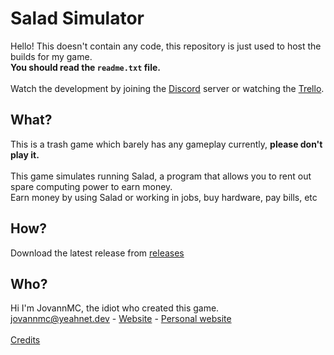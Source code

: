 # Salad Simulator
Hello! This doesn't contain any code, this repository is just used to host the builds for my game.<br/>
**You should read the `readme.txt` file.**<br/>
<br/>
Watch the development by joining the [Discord](https://l.femboyfurry.net/ss/discord) server or watching the [Trello](https://l.femboyfurry.net/ss/trello).

## What?
This is a trash game which barely has any gameplay currently, **please don't play it.**<br/>
<br/>
This game simulates running Salad, a program that allows you to rent out spare computing power to earn money.<br/>
Earn money by using Salad or working in jobs, buy hardware, pay bills, etc

## How?
Download the latest release from [releases](https://github.com/JovannMC/salad-simulator/releases)

## Who?
Hi I'm JovannMC, the idiot who created this game.<br/>
jovannmc@yeahnet.dev - [Website](https://femboyfurry.net) - [Personal website](https://jovannmc.femboyfurry.net)<br/><br/>
[Credits](CREDITS.md)
